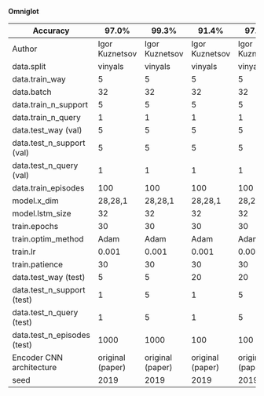 __Omniglot__

| Accuracy                    | 97.0%            | 99.3%            | 91.4%            | 97.4%            |
|-----------------------------|------------------|------------------|------------------|------------------|
| Author                      | Igor Kuznetsov   | Igor Kuznetsov   | Igor Kuznetsov   | Igor Kuznetsov   |
| data.split                  | vinyals          | vinyals          | vinyals          | vinyals          |
| data.train_way              | 5                | 5                | 5                | 5                |
| data.batch                  | 32               | 32               | 32               | 32               |
| data.train_n_support        | 5                | 5                | 5                | 5                |
| data.train_n_query          | 1                | 1                | 1                | 1                |
| data.test_way (val)         | 5                | 5                | 5                | 5                |
| data.test_n_support (val)   | 5                | 5                | 5                | 5                |
| data.test_n_query (val)     | 1                | 1                | 1                | 1                |
| data.train_episodes         | 100              | 100              | 100              | 100              |
| model.x_dim                 | 28,28,1          | 28,28,1          | 28,28,1          | 28,28,1          |
| model.lstm_size             | 32               | 32               | 32               | 32               |
| train.epochs                | 30               | 30               | 30               | 30               |
| train.optim_method          | Adam             | Adam             | Adam             | Adam             |
| train.lr                    | 0.001            | 0.001            | 0.001            | 0.001            |
| train.patience              | 30               | 30               | 30               | 30               |
| data.test_way (test)        | 5                | 5                | 20               | 20               |
| data.test_n_support (test)  | 1                | 5                | 1                | 5                |
| data.test_n_query (test)    | 1                | 5                | 1                | 5                |
| data.test_n_episodes (test) | 1000             | 1000             | 100              | 100              |
| Encoder CNN architecture    | original (paper) | original (paper) | original (paper) | original (paper) |
| seed                        | 2019             | 2019             | 2019             | 2019             |
